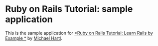 # Ruby on Rails Tutorial: sample application

This is the sample application for [*Ruby on Rails Tutorial: Learn Rails by Example *](http://railstutorial.org) by [Michael Hartl](http://michaelhartl.com/).